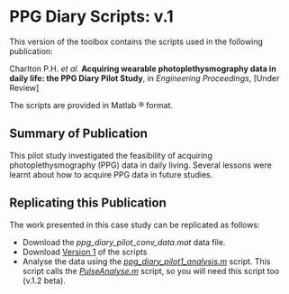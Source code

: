 # PPG Diary Scripts: v.1

This version of the toolbox contains the scripts used in the following publication:

Charlton P.H. *et al.* **Acquiring wearable photoplethysmography data in daily life: the PPG Diary Pilot Study**, in *Engineering Proceedings*, [Under Review]

The scripts are provided in Matlab &reg; format.

## Summary of Publication

This pilot study investigated the feasibility of acquiring photoplethysmography (PPG) data in daily living. Several lessons were learnt about how to acquire PPG data in future studies.

## Replicating this Publication

The work presented in this case study can be replicated as follows:

*   Download the *ppg_diary_pilot_conv_data.mat* data file.
*   Download [Version 1](https://github.com/peterhcharlton/ppg-diary/tree/master/ppg-diary_v1.0) of the scripts
*   Analyse the data using the *[ppg_diary_pilot1_analysis.m](https://raw.githubusercontent.com/peterhcharlton/ppg-diary/master/ppg-diary_v1.0/ppg_diary_pilot1_analysis.m)* script. This script calls the *[PulseAnalyse.m](https://raw.githubusercontent.com/peterhcharlton/ppg-diary/master/ppg-diary_v1.0/PulseAnalyse.m)* script, so you will need this script too (v.1.2 beta).

